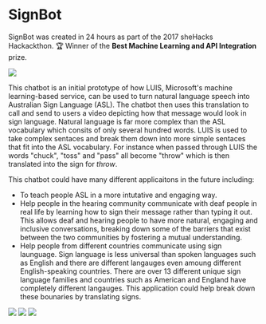 # SignBot
SignBot was created in 24 hours as part of the 2017 sheHacks Hackackthon. 🏆 Winner of the **Best Machine Learning and API Integration** prize.

<img src="https://s3-ap-southeast-2.amazonaws.com/www.sophgdn.com/github-images/signBot-icon-github.png" />

This chatbot is an initial prototype of how LUIS, Microsoft's machine learning-based service, can be used to turn natural language speech into Australian Sign Language (ASL). The chatbot then uses this translation to call and send to users a video depicting how that message would look in sign language. Natural language is far more complex than the ASL vocabulary which consits of only several hundred words. LUIS is used to take complex sentaces and break them down into more simple sentaces that fit into the ASL vocabulary. For instance when passed through LUIS the words "chuck", "toss" and "pass" all become "throw" which is then translated into the sign for *throw*.


This chatbot could have many different applicaitons in the future including:
* To teach people ASL in a more intutative and engaging way. 
* Help people in the hearing community communicate with deaf people in real life by learning how to sign their message rather than typing it out. This allows deaf and hearing people to have more natural, engaging and inclusive conversations, breaking down some of the barriers that exist between the two communities by fostering a mutual understanding. 
* Help people from different countries communicate using sign launguage. Sign language is less universal than spoken languages such as English and there are different langauges even amoung different English-speaking countries. There are over 13 different unique sign language families and countries such as American and England have completely different langauges. This application could help break down these bounaries by translating signs.  

<img src="https://s3-ap-southeast-2.amazonaws.com/www.sophgdn.com/github-images/signBot-github-1.png" />
<img src="https://s3-ap-southeast-2.amazonaws.com/www.sophgdn.com/github-images/signBot-github-2.png" />
<img src="https://s3-ap-southeast-2.amazonaws.com/www.sophgdn.com/github-images/signBot-github-3.png" />
